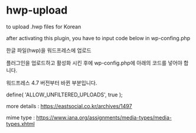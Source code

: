 # hwp-upload

to upload .hwp files for Korean

after activating this plugin, you have to input code below in wp-confing.php

한글 파일(hwp)을 워드프레스에 업로드

플러그인을 업로드하고 활성화 시킨 후에 wp-config.php에 아래의 코드를 넣어야 합니다.

워드프레스 4.7 버전부터 바뀐 부분입니다.


define( 'ALLOW_UNFILTERED_UPLOADS', true );

more details : https://eastsocial.co.kr/archives/1497

mime type : https://www.iana.org/assignments/media-types/media-types.xhtml
